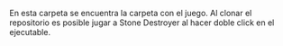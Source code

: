 <p>En esta carpeta se encuentra la carpeta con el juego. Al clonar el repositorio es posible jugar a Stone Destroyer al hacer doble click en el ejecutable.</p>
